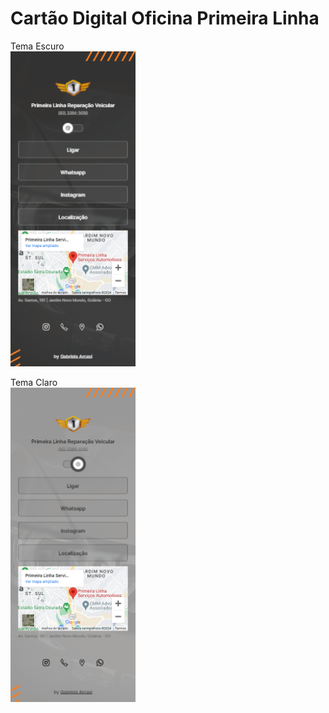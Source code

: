 # Cartão Digital Oficina Primeira Linha 

 Tema Escuro </br>
<img style="Width: 200px" src="screencapture-gabiarcasi-github-io-PrimeiraLinhaCartao-2024-04-10-10_16_44.png">

 Tema Claro </br>
<img style="Width: 200px" src="screencapture-gabiarcasi-github-io-PrimeiraLinhaCartao-2024-04-10-10_18_20.png">
